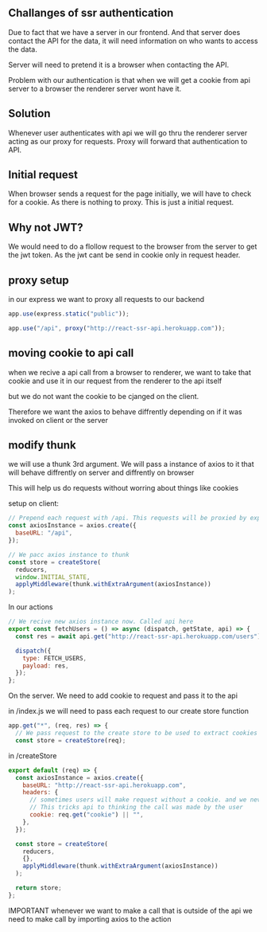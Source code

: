 ## Challanges of ssr authentication

Due to fact that we have a server in our frontend. And that server does contact the API for the data, it will need information on who wants to access the data.

Server will need to pretend it is a browser when contacting the API.

Problem with our authentication is that when we will get a cookie from api server to a browser the renderer server wont have it.

## Solution

Whenever user authenticates with api we will go thru the renderer server acting as our proxy for requests.
Proxy will forward that authentication to API.

## Initial request

When browser sends a request for the page initially, we will have to check for a cookie. As there is nothing to proxy. This is just a initial request.

## Why not JWT?

We would need to do a flollow request to the browser from the server to get the jwt token. As the jwt cant be send in cookie only in request header.

## proxy setup

in our express we want to proxy all requests to our backend

```javascript
app.use(express.static("public"));

app.use("/api", proxy("http://react-ssr-api.herokuapp.com"));
```

## moving cookie to api call

when we recive a api call from a browser to renderer, we want to take that cookie and use it in our request from the renderer to the api itself

but we do not want the cookie to be cjanged on the client.

Therefore we want the axios to behave diffrently depending on if it was invoked on client or the server

## modify thunk

we will use a thunk 3rd argument. We will pass a instance of axios to it that will behave diffrently on server and diffrently on browser

This will help us do requests without worring about things like cookies

setup on client:

```javascript
// Prepend each request with /api. This requests will be proxied by express.
const axiosInstance = axios.create({
  baseURL: "/api",
});

// We pacc axios instance to thunk
const store = createStore(
  reducers,
  window.INITIAL_STATE,
  applyMiddleware(thunk.withExtraArgument(axiosInstance))
);
```

In our actions

```js
// We recive new axios instance now. Called api here
export const fetchUsers = () => async (dispatch, getState, api) => {
  const res = await api.get("http://react-ssr-api.herokuapp.com/users");

  dispatch({
    type: FETCH_USERS,
    payload: res,
  });
};
```

On the server. We need to add cookie to request and pass it to the api

in /index.js we will need to pass each request to our create store function

```js
app.get("*", (req, res) => {
  // We pass request to the create store to be used to extract cookies
  const store = createStore(req);
```

in /createStore

```js
export default (req) => {
  const axiosInstance = axios.create({
    baseURL: "http://react-ssr-api.herokuapp.com",
    headers: {
      // sometimes users will make request without a cookie. and we never want to have a undefined header. This would crash the request
      // This tricks api to thinking the call was made by the user
      cookie: req.get("cookie") || "",
    },
  });

  const store = createStore(
    reducers,
    {},
    applyMiddleware(thunk.withExtraArgument(axiosInstance))
  );

  return store;
};
```

IMPORTANT whenever we want to make a call that is outside of the api we need to make call by importing axios to the action
